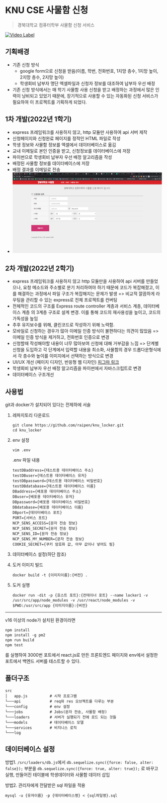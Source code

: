 # KNU CSE 사물함 신청

> 경북대학교 컴퓨터학부 사물함 신청 서비스

[![Video Label](http://img.youtube.com/vi/X62gA5kJoic/0.jpg)](https://youtu.be/X62gA5kJoic)

## 기획배경

* 기존 신청 방식
  * google form으로 신청을 받음(이름, 학번, 전화번호, 1지망 층수, 1지망 높이, 2지망 층수, 2지망 높이)
  * 학생회비 납부자 명단 엑셀파일과 신청자 정보를 대조하여 납부자 우선 배정
* 기존 신청 방식에서는 매 학기 사물함 사용 신청을 받고 배정하는 과정에서 많은 인력이 낭비되고 있었기 때문에, 장기적으로 사용할 수 있는 자동화된 신청 서비스가 필요하여 이 프로젝트를 기획하게 되었다.

## 1차 개발(2022년 1학기)

* express 프레임워크를 사용하지 않고, http 모듈만 사용하여 api 서버 제작
* 신청페이지와 신청완료 페이지를 정적인 HTML 파일로 작성
* 학생 정보와 사물함 정보를 엑셀에서 데이터베이스로 옮김
* 교내 이메일로 본인 인증을 받고, 신청정보를 데이터베이스에 저장
* 파이썬으로 학생회비 납부자 우선 배정 알고리즘을 작성
* 배정된 사물함 정보를 데이터베이스에 저장
* 배정 결과를 이메일로 전송
* ![2022_1](2022_1.png)

## 2차 개발(2022년 2학기)

* express 프레임워크를 사용하지 않고 http 모듈만을 사용하여 api 서버를 만들었으나, 요청 메소드와 주소별로 분기 처리하여야 하기 때문에 코드가 복잡해졌고, 이를 해결하는 과정에서 파일 구조가 복잡해지는 문제가 발생 => 비교적 깔끔하게 라우팅을 관리할 수 있는 express로 전체 프로젝트를 컨버팅
* 전체적인 코드의 구조를 Express route controller 계층과 서비스 계층, 데이터베이스 계층 의 3계층 구조로 설계 변경. 이를 통해 코드의 재사용성을 높이고, 코드의 가독성을 높임
* 추후 유지보수를 위해, 클린코드로 작성하기 위해 노력함.
* 모바일로 신청하는 경우가 많아 이메일 인증 방식이 불편하다는 의견이 많았음 => 이메일 인증 방식을 제거하고, 전화번호 인증으로 변경
* 신청할때 작성해야할 내용이 너무 많아보여 신청에 대해 거부감을 느낌 => 단계별 신청을 도입하고 각 단계에서 입력할 내용을 최소화, 사물함의 경우 드롭다운형식에서 각 층수와 높이를 이미지에서 선택하는 방식으로 변경
* UI/UX 개선 (페이지 디자인, 반응형 웹 디자인) [피그마 링크](https://www.figma.com/file/2jbfsj8DZZ6FlOyOk5XIct/Untitled?node-id=0%3A1)
* 학생회비 납부자 우선 배정 알고리즘을 파이썬에서 자바스크립트로 변경
* 데이터베이스 구조개선



## 사용법

git과 docker가 설치되어 있다는 전제하에 서술

1. 레파지토리 다운로드

   ```shell
   git clone https://github.com/raipen/knu_locker.git
   cd knu_locker
   ```

2. env 설정

   ```shell
   vim .env
   ```

   .env 파일 내용

   ```env
   testDBaddress={테스트용 데이터베이스 주소}
   testDBuser={테스트용 데이터베이스 유저}
   testDBpassword={테스트용 데이터베이스 비밀번호}
   testDBdatabase={테스트용 데이터베이스 이름}
   DBaddress={배포용 데이터베이스 주소}
   DBuser={배포용 데이터베이스 유저}
   DBpassword={배포용 데이터베이스 비밀번호}
   DBdatabase={배포용 데이터베이스 이름}
   DBport={데이터베이스 포트}
   PORT={서비스 포트}
   NCP_SENS_ACCESS={문자 전송 정보}
   NCP_SENS_SECRET={문자 전송 정보}
   NCP_SENS_ID={문자 전송 정보}
   NCP_SENS_MY_NUMBER={문자 전송 정보}
   COOKIE_SECRET={쿠키 암호화 값, 아무 값이나 넣어도 됨}
   ```

3. 데이터베이스 설정(하단 참조)

4. 도커 이미지 빌드

   ```shell
   docker build -t {이미지이름}:{버전} .
   ```

5. 도커 실행

   ```shell
   docker run -dit -p {호스트 포트}:{컨테이너 포트} --name locker1 -v /usr/src/app/node_modules -v /usr/react/node_modules -v $PWD:/usr/src/app {이미지이름}:{버전}
   ```

<hr/>

v16 이상의 node가 설치된 환경이라면

```shell
npm install
npm install -g pm2
npm run build
npm test
```

를 실행하여 3000번 포트에서 react.js로 만든 프론트엔드 페이지와 env에서 설정한 포트에서 백엔드 서버를 테스트할 수 있다.

## 폴더구조

```null
src
│   app.js          # 시작 프로그램
└───api             # req와 res 오브젝트를 다루는 부분
└───config          # env 설정
└───jobs            # Jobs(문자 전송, 사물함 배정)
└───loaders         # 서버가 실행되기 전에 로드 되는 것들
└───models          # 데이터베이스 모델
└───services		# 비지니스 로직
└───log
```



## 데이터베이스 설정

방법1. ```/src/loaders/db.js```에서 ```db.sequelize.sync({force: false, alter: false});``` 부분을 ```db.sequelize.sync({force: true, alter: true});``` 로 바꾸고 실행, 만들어진 테이블에 학생데이터와 사물함 데이터 삽입

방법2. 관리자에게 전달받은 sql 파일을 적용

```shell
mysql -u {유저이름} -p {데이터베이스명} < {sql파일명}.sql
```

